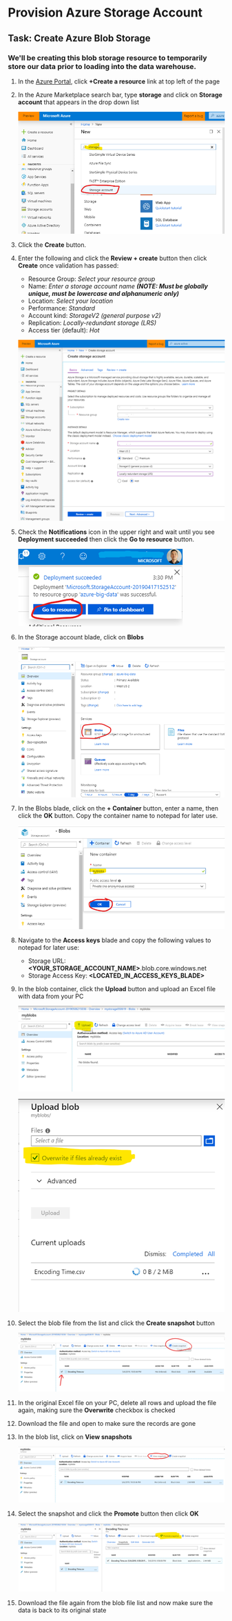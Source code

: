 # Provision Azure Storage Account

## Task: Create Azure Blob Storage

### We'll be creating this blob storage resource to temporarily store our data prior to loading into the data warehouse. 

1. In the [Azure Portal](https://portal.azure.com), click **+Create a resource** link at top left of the page

1. In the Azure Marketplace search bar, type **storage** and click on **Storage account** that appears in the drop down list

    ![New](img/1.png)

1. Click the **Create** button.

1. Enter the following and click the **Review + create** button then click **Create** once validation has passed:
    - Resource Group: *Select your resource group*
    - Name: *Enter a storage account name **(NOTE: Must be globally unique, must be lowercase and alphanumeric only)***
    - Location: *Select your location*
    - Performance: *Standard*
    - Account kind: *StorageV2 (general purpose v2)*
    - Replication: *Locally-redundant storage (LRS)*
    - Access tier (default): *Hot*

    ![New data factory](img/2.png)

1. Check the **Notifications** icon in the upper right and wait until you see **Deployment succeeded** then click the **Go to resource** button.

    ![Notifications](img/3.png)

1. In the Storage account blade, click on **Blobs**

    ![Notifications](img/4.png)

1. In the Blobs blade, click on the **+ Container** button, enter a name, then click the **OK** button. Copy the container name to notepad for later use.

    ![Notifications](img/5.png)

1. Navigate to the **Access keys** blade and copy the following values to notepad for later use:

    - Storage URL: **<YOUR_STORAGE_ACCOUNT_NAME>**.blob.core.windows.net
    - Storage Access Key: **<LOCATED_IN_ACCESS_KEYS_BLADE>**

1. In the blob container, click the **Upload** button and upload an Excel file with data from your PC

    ![](img/6.png)

    ![](img/7.png)

1. Select the blob file from the list and click the **Create snapshot** button

    ![](img/8.png)

1. In the original Excel file on your PC, delete all rows and upload the file again, making sure the **Overwrite** checkbox is checked

1. Download the file and open to make sure the records are gone

1. In the blob list, click on **View snapshots**

    ![](img/10.png)

1. Select the snapshot and click the **Promote** button then click **OK**

    ![](img/9.png)

1. Download the file again from the blob file list and now make sure the data is back to its original state